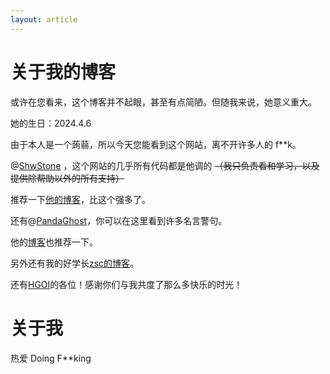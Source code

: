 ```yaml
---
layout: article
---
```


# 关于我的博客
或许在您看来，这个博客并不起眼，甚至有点简陋。但随我来说，她意义重大。

她的生日：$2024.4.6$

由于本人是一个蒟蒻，所以今天您能看到这个网站，离不开许多人的 f**k。

@[ShwStone](https://www.luogu.com.cn/user/491204) ，这个网站的几乎所有代码都是他调的 ~~（我只负责看和学习，以及提供除帮助以外的所有支持）~~

推荐一下[他的博客](https://shwst.one/)，比这个强多了。

还有@[PandaGhost](https://www.luogu.com.cn/user/415701)，你可以在这里看到许多名言警句。

他的[博客](https://panda-ghost.github.io/)也推荐一下。

另外还有我的好学长[zsc的博客](https://tzblog.tech/)。

还有[HGOI](https://www.luogu.com.cn/team/66009#main)的各位！感谢你们与我共度了那么多快乐的时光！

# 关于我
热爱 Doing F**king
